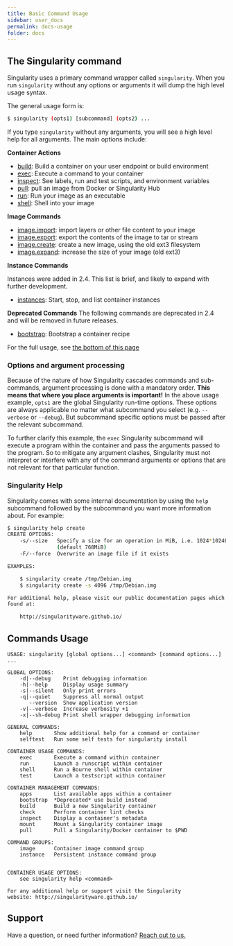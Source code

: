 ```yaml
---
title: Basic Command Usage
sidebar: user_docs
permalink: docs-usage
folder: docs
---
```


## The Singularity command
Singularity uses a primary command wrapper called `singularity`. When you run `singularity` without any options or arguments it will dump the high level usage syntax.

The general usage form is:

```bash
$ singularity (opts1) [subcommand] (opts2) ...
```

If you type `singularity` without any arguments, you will see a high level help for all arguments. The main options include:

**Container Actions**

- [build](/docs-build-container): Build a container on your user endpoint or build environment
- [exec](/docs-exec): Execute a command to your container
- [inspect](/docs-inspect): See labels, run and test scripts, and environment variables
- [pull](/docs-pull): pull an image from Docker or Singularity Hub
- [run](/docs-run): Run your image as an executable
- [shell](/docs-shell): Shell into your image

**Image Commands**

- [image.import](/docs-import): import layers or other file content to your image
- [image.export](/docs-export): export the contents of the image to tar or stream
- [image.create](/docs-create): create a new image, using the old ext3 filesystem
- [image.expand](/docs-create): increase the size of your image (old ext3)

**Instance Commands**

Instances were added in 2.4. This list is brief, and likely to expand with further development.

- [instances](/docs-instances): Start, stop, and list container instances


**Deprecated Commands**
The following commands are deprecated in 2.4 and will be removed in future releases.

- [bootstrap](/docs-bootstrap): Bootstrap a container recipe


For the full usage, see [the bottom of this page](#commands-usage)

### Options and argument processing
Because of the nature of how Singularity cascades commands and sub-commands, argument processing is done with a mandatory order. <strong>This means that where you place arguments is important!</strong> In the above usage example, `opts1` are the global Singularity run-time options. These options are always applicable no matter what subcommand you select (e.g. `--verbose` or `--debug`). But subcommand specific options must be passed after the relevant subcommand.

To further clarify this example, the `exec` Singularity subcommand will execute a program within the container and pass the arguments passed to the program. So to mitigate any argument clashes, Singularity must not interpret or interfere with any of the command arguments or options that are not relevant for that particular function.


### Singularity Help
Singularity comes with some internal documentation by using the `help` subcommand followed by the subcommand you want more information about. For example:

```bash
$ singularity help create
CREATE OPTIONS:
    -s/--size   Specify a size for an operation in MiB, i.e. 1024*1024B
                (default 768MiB)
    -F/--force  Overwrite an image file if it exists

EXAMPLES:

    $ singularity create /tmp/Debian.img
    $ singularity create -s 4096 /tmp/Debian.img

For additional help, please visit our public documentation pages which are
found at:

    http://singularityware.github.io/
```

## Commands Usage

```
USAGE: singularity [global options...] <command> [command options...] ...

GLOBAL OPTIONS:
    -d|--debug    Print debugging information
    -h|--help     Display usage summary
    -s|--silent   Only print errors
    -q|--quiet    Suppress all normal output
       --version  Show application version
    -v|--verbose  Increase verbosity +1
    -x|--sh-debug Print shell wrapper debugging information

GENERAL COMMANDS:
    help       Show additional help for a command or container                  
    selftest   Run some self tests for singularity install                      

CONTAINER USAGE COMMANDS:
    exec       Execute a command within container                               
    run        Launch a runscript within container                              
    shell      Run a Bourne shell within container                              
    test       Launch a testscript within container                             

CONTAINER MANAGEMENT COMMANDS:
    apps       List available apps within a container                           
    bootstrap  *Deprecated* use build instead                                   
    build      Build a new Singularity container                                
    check      Perform container lint checks                                    
    inspect    Display a container's metadata                                   
    mount      Mount a Singularity container image                              
    pull       Pull a Singularity/Docker container to $PWD                      

COMMAND GROUPS:
    image      Container image command group                                    
    instance   Persistent instance command group                                


CONTAINER USAGE OPTIONS:
    see singularity help <command>

For any additional help or support visit the Singularity
website: http://singularityware.github.io/
```

## Support

Have a question, or need further information? <a href="/support">Reach out to us.</a>
